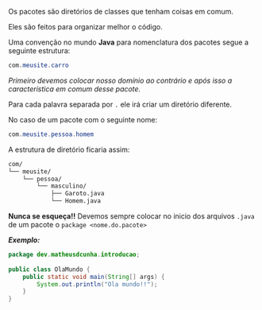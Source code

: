 Os pacotes são diretórios de classes que tenham coisas em comum.

Eles são feitos para organizar melhor o código.

Uma convenção no mundo **Java** para nomenclatura dos pacotes segue a seguinte estrutura:

```Java
com.meusite.carro
```
*Primeiro devemos colocar nosso domínio ao contrário e após isso a característica em comum desse pacote.*

Para cada palavra separada por `.` ele irá criar um diretório diferente.

No caso de um pacote com o seguinte nome:

```Java
com.meusite.pessoa.homem
```

A estrutura de diretório ficaria assim:
```Markdown
com/  
└── meusite/  
    └── pessoa/  
        └── masculino/  
            ├── Garoto.java  
            └── Homem.java
```

**Nunca se esqueça!!** Devemos sempre colocar no inicio dos arquivos `.java` de um pacote o `package <nome.do.pacote>`

***Exemplo:***
```Java
package dev.matheusdcunha.introducao;  
  
public class OlaMundo {  
    public static void main(String[] args) {  
        System.out.println("Ola mundo!!");  
    }  
}
```
